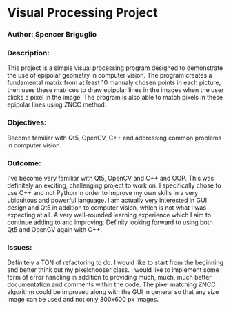 # Visual Processing Project
### Author: Spencer Briguglio
### Description:
This project is a simple visual processing program designed to demonstrate the use of epipolar geometry in computer vision. The program creates a fundamental matrix from at least 10
manualy chosen points in each picture, then uses these matrices to draw epipolar lines in the images when the user clicks a pixel in the image. The program is also able to match pixels
in these epipolar lines using ZNCC method.
### Objectives:
Become familiar with Qt5, OpenCV, C++ and addressing common problems in computer vision.
### Outcome:
I've become very familiar with Qt5, OpenCV and C++ and OOP. This was definitely an exciting, challenging project to work on. I specifically chose to use C++ and not Python 
in order to improve my own skills in a very ubiquitous and powerful language. I am actually very interested in GUI design and Qt5 in addition to computer vision, which is not 
what I was expecting at all. A very well-rounded learning experience which I aim to continue adding to and improving. Definily looking forward to using both Qt5 and OpenCV again with C++.
### Issues:
Definitely a TON of refactoring to do. I would like to start from the beginning and better think out my pixelchooser class. I would like to implement some form of error handling in addition
to providing much, much, much better documentation and comments within the code. The pixel matching ZNCC algorithm could be improved along with the GUI in general so that any size
image can be used and not only 800x600 px images.
